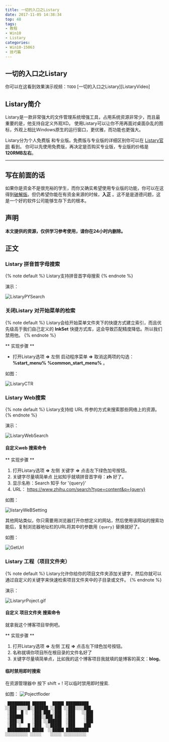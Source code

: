 ```yaml
---
title: 一切的入口之Listary
date: 2017-11-05 14:38:34
top: 48
tags:
- 教程
- Win10
- Listary
categories:
- Win10-15063
- 技巧篇
---
```


## 一切的入口之Listary
你可以在这看到效果演示视频：`TODO`
[一切的入口之Listary][ListaryVideo]
<!-- more -->

## Listary简介

Listary是一款非常强大的文件管理系统增强工具，占用系统资源非常少，而且最重要的是，他支持自定义外观XD。
使用Listary可以让你不用再面对桌面杂乱的图标，外观上相比Windows原生的运行窗口，更优雅，而功能也更强大。

Listary分为个人免费版 和专业版。免费版与专业版的详细区别你可以在 [Listary官网][Listary] 看到。
你可以先使用免费版，再决定是否购买专业版，专业版的价格是 **120RMB左右**。

---------------------------
## 写在前面的话

如果你是资金不是很充裕的学生，而你又确实希望使用专业版的功能，你可以在这得到[破解版][pojie]。但仍希望你能在有资金来源的时候，**入正** 。这不是是道德问题，这是一个好的软件公司能够生存下去的根本。

## 声明
**本文提供的资源，仅供学习参考使用，请你在24小时内删除。**

## 正文

### Listary 拼音首字母搜索

{% note default %}
Listary支持拼音首字母搜索
{% endnote %}

演示：

![ListaryPYSearch][ListaryPYSearch.gif]

[ListaryPYSearch.gif]: <http://oy9dwtsnx.bkt.clouddn.com/ListaryPYSearch.gif> (ListaryPYSearch.gif)

### 关闭Listary 对开始菜单的检索

{% note default %}
Listary会给开始菜单文件夹下的快捷方式建立索引，而且优先级高于我们自己定义的 **lnkSet** 快捷方式库，这会导致匹配精度降低。所以我们禁用他。
{% endnote %}

** 实现步骤 **

- 打开Listary选项 **=>** 左侧 启动程序菜单  **=>** 取消这两项的勾选： **%start_menu%** **%common_start_menu%** 。

如图：

![ListaryCTR][ListaryCTR]

[ListaryCTR]: <http://oy9dwtsnx.bkt.clouddn.com/ListaryCTR.png> (ListaryCTR.png)

### Listary Web搜索

{% note default %}
Listary支持给 URL 传参的方式来搜索那些网络上的资源。
{% endnote %}

演示：

![ListaryWebSearch][ListaryWebSearch.gif]

[ListaryWebSearch.gif]: <http://oy9dwtsnx.bkt.clouddn.com/ListaryWebSearch.gif> (ListaryWebSearch.gif)


#### 自定义web 搜索命令

** 实现步骤 **
1. 打开Listary选项 **=>** 左侧 关键字  **=>** 点击左下绿色加号按钮。
2. 关键字尽量填简单点 比如知乎就填拼音首字母：**zh** 好了。  
3. 显示名称：Search 知乎 for '{query}'
4. URL： https://www.zhihu.com/search?type=content&q={query}

如图：

![listaryWeBSetting][listaryWeBSetting]

[listaryWeBSetting]: <http://oy9dwtsnx.bkt.clouddn.com/listarywebsetting.png> (listaryWeBSetting.png)

其他网站类似，你只需要用浏览器打开你想定义的网站，然后使用该网站的搜索功能后，复制浏览器地址栏的URL将其中的参数用 ``{query}`` 替换就好了。

如图：

![GetUrl][GetUrl]

[GetUrl]: <http://oy9dwtsnx.bkt.clouddn.com/666.png> (GetUrl.png)

### Listary 工程（项目文件夹）

{% note default %}
Listary允许你给你的项目文件夹添加关键字，然后你就可以通过自定义的关键字来快速检索项目文件夹中的子目录或文件。
{% endnote %}

演示：

![ListaryrPoject.gif][ListaryrPoject.gif]

[ListaryrPoject.gif]: <http://oy9dwtsnx.bkt.clouddn.com/Listaryr%20Poject.gif> (ListaryrPoject.gif)

#### 自定义 项目文件夹 搜索命令

就拿我这个博客项目举例吧。

** 实现步骤 **

1. 打开Listary选项 **=>** 左侧 工程  **=>** 点击左下绿色加号按钮。
2. 名称就填你项目所在根目录的文件名好了
3. 关键字尽量填简单点，比如我的这个博客项目我就填的是博客的英文：**blog**。

#### 临时禁用即时搜索

在资源管理器中 按下 shift + ! 可以临时禁用即时搜索.

如图：
![Pojectfloder][Pojectfloder]

[Pojectfloder]: <http://oy9dwtsnx.bkt.clouddn.com/blogDemo.png> (Pojectfloder.png)

```JS
 ██████████ ██████   █████ ██████████
░░███░░░░░█░░██████ ░░███ ░░███░░░░███
 ░███  █ ░  ░███░███ ░███  ░███   ░░███
 ░██████    ░███░░███░███  ░███    ░███
 ░███░░█    ░███ ░░██████  ░███    ░███
 ░███ ░   █ ░███  ░░█████  ░███    ███
 ██████████ █████  ░░█████ ██████████
░░░░░░░░░░ ░░░░░    ░░░░░ ░░░░░░░░░░
```


[pojie]: <https://share.weiyun.com/eb96da3c7b44f678e91b0ddf7bdbedaf>

[Listary]: <http://www.listary.com> (Listary官网)

